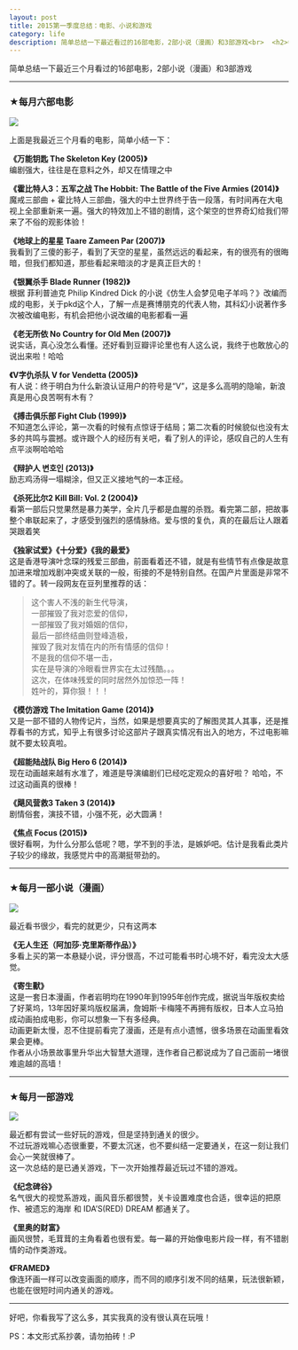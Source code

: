 ```yaml
---
layout: post 
title: 2015第一季度总结：电影、小说和游戏
category: life
description: 简单总结一下最近看过的16部电影，2部小说（漫画）和3部游戏<br>  <h2>每月六部电影</h2>  <img src=http://qiniu.zifeixu.com/2015%E7%AC%AC%E4%B8%80%E5%AD%A3%E5%BA%A6%E7%94%B5%E5%BD%B1.png></img>
--- 
```


简单总结一下最近三个月看过的16部电影，2部小说（漫画）和3部游戏

---- 

### ★每月六部电影

![](http://qiniu.zifeixu.com/2015%E7%AC%AC%E4%B8%80%E5%AD%A3%E5%BA%A6%E7%94%B5%E5%BD%B1.png)

上面是我最近三个月看的电影，简单小结一下：

**《万能钥匙 The Skeleton Key (2005)》**  
编剧强大，往往是在意料之外，却又在情理之中

**《霍比特人3：五军之战 The Hobbit: The Battle of the Five Armies (2014)》**  
魔戒三部曲 + 霍比特人三部曲，强大的中土世界终于告一段落，有时间再在大电视上全部重新来一遍。强大的特效加上不错的剧情，这个架空的世界奇幻给我们带来了不俗的观影体验！

**《地球上的星星 Taare Zameen Par (2007)》**  
我看到了三傻的影子，看到了天空的星星，虽然远远的看起来，有的很亮有的很晦暗，但我们都知道，那些看起来暗淡的才是真正巨大的！

**《银翼杀手 Blade Runner (1982)》**  
根据 菲利普迪克 Philip Kindred Dick 的小说《仿生人会梦见电子羊吗？》改编而成的电影，关于pkd这个人，了解一点是赛博朋克的代表人物，其科幻小说著作多次被改编电影，有机会把他小说改编的电影都看一遍

**《老无所依 No Country for Old Men (2007)》**  
说实话，真心没怎么看懂。还好看到豆瓣评论里也有人这么说，我终于也敢放心的说出来啦！哈哈

**《V字仇杀队 V for Vendetta (2005)》**  
有人说：终于明白为什么新浪认证用户的符号是“V”，这是多么高明的隐喻，新浪真是用心良苦啊有木有？

**《搏击俱乐部 Fight Club (1999)》**  
不知道怎么评论，第一次看的时候有点惊讶于结局；第二次看的时候貌似也没有太多的共鸣与震撼。或许跟个人的经历有关吧，看了别人的评论，感叹自己的人生有点平淡啊哈哈哈

**《辩护人 변호인 (2013)》**  
励志鸡汤得一塌糊涂，但又正义接地气的一本正经。

**《杀死比尔2 Kill Bill: Vol. 2 (2004)》**  
看第一部后只觉果然是暴力美学，全片几乎都是血腥的杀戮。看完第二部，把故事整个串联起来了，才感受到强烈的感情脉络。爱与恨的复仇，真的在最后让人跟着哭跟着笑

**《独家试爱》《十分爱》《我的最爱》**  
这是香港导演叶念琛的残爱三部曲，前面看着还不错，就是有些情节有点像是故意加进来增加戏剧冲突或关联的一般，衔接的不是特别自然。在国产片里面是非常不错的了。转一段网友在豆列里推荐的话：  
> 这个害人不浅的新生代导演，  
> 一部摧毁了我对恋爱的信仰，  
> 一部摧毁了我对婚姻的信仰，  
> 最后一部终结曲则登峰造极，  
> 摧毁了我对友情在内的所有情感的信仰！  
> 不是我的信仰不堪一击，  
> 实在是导演的冷眼看世界实在太过残酷。。。  
> 这次，在体味残爱的同时居然外加惊恐一阵！  
> 姓叶的，算你狠！！！

**《模仿游戏 The Imitation Game (2014)》**  
又是一部不错的人物传记片，当然，如果是想要真实的了解图灵其人其事，还是推荐看书的方式，知乎上有很多讨论这部片子跟真实情况有出入的地方，不过电影嘛就不要太较真啦。

**《超能陆战队 Big Hero 6 (2014)》**  
现在动画越来越有水准了，难道是导演编剧们已经吃定观众的喜好啦？ 哈哈，不过这动画真的很棒！

**《飓风营救3 Taken 3 (2014)》**  
剧情俗套，演技不错，小强不死，必大圆满！ 

**《焦点 Focus (2015)》**  
很好看啊，为什么分那么低呢？嗯，学不到的手法，是嫉妒吧。估计是我看此类片子较少的缘故，我感觉片中的高潮挺带劲的。

---- 

### ★每月一部小说（漫画）

![](http://qiniu.zifeixu.com/2015%E7%AC%AC%E4%B8%80%E5%AD%A3%E5%BA%A6%E4%B9%A6.png)

最近看书很少，看完的就更少，只有这两本

**《无人生还（阿加莎·克里斯蒂作品）》**  
多看上买的第一本悬疑小说，评分很高，不过可能看书时心境不好，看完没太大感觉。

**《寄生獸》**  
这是一套日本漫画，作者岩明均在1990年到1995年创作完成，据说当年版权卖给了好莱坞，13年因好莱坞版权届满，詹姆斯·卡梅隆不再拥有版权，日本人立马拍成动画拍成电影，你可以想象一下有多经典。  
动画更新太慢，忍不住提前看完了漫画，还是有点小遗憾，很多场景在动画里看效果会更棒。  
作者从小场景故事里升华出大智慧大道理，连作者自己都说成为了自己面前一堵很难逾越的高墙！

---- 

### ★每月一部游戏

![](http://qiniu.zifeixu.com/2015%E7%AC%AC%E4%B8%80%E5%AD%A3%E5%BA%A6%E6%B8%B8%E6%88%8F.png)

最近都有尝试一些好玩的游戏，但是坚持到通关的很少。  
不过玩游戏嘛心态很重要，不要太沉迷，也不要纠结一定要通关，在这一刻让我们会心一笑就很棒了。  
这一次总结的是已通关游戏，下一次开始推荐最近玩过不错的游戏。

**《纪念碑谷》**  
名气很大的视觉系游戏，画风音乐都很赞，关卡设置难度也合适，很幸运的把原作、被遗忘的海岸 和 IDA’S(RED) DREAM 都通关了。

**《里奥的财富》**  
画风很赞，毛茸茸的主角看着也很有爱。每一幕的开始像电影片段一样，有不错剧情的动作类游戏。

**《FRAMED》**  
像连环画一样可以改变画面的顺序，而不同的顺序引发不同的结果，玩法很新颖，也能在很短时间内通关的游戏。

---- 

好吧，你看我写了这么多，其实我真的没有很认真在玩哦！

PS：本文形式系抄袭，请勿拍砖！:P